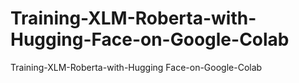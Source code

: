 # Training-XLM-Roberta-with-Hugging-Face-on-Google-Colab
Training-XLM-Roberta-with-Hugging Face-on-Google-Colab
